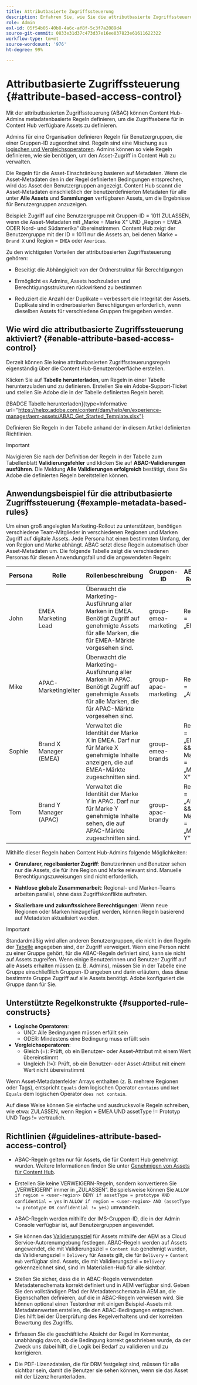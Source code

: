 ```yaml
---
title: Attributbasierte Zugriffssteuerung
description: Erfahren Sie, wie Sie die attributbasierte Zugriffssteuerung aktivieren, um metadatenbasierte Regeln und die Zugriffsebene für in Content Hub verfügbare Assets zu definieren
role: Admin
exl-id: 05f54b05-40b8-4a6c-af8f-5c3f7a2089d4
source-git-commit: 0833e31d37c473d37e16ee037823e61611622322
workflow-type: tm+mt
source-wordcount: '976'
ht-degree: 99%

---
```


# Attributbasierte Zugriffssteuerung {#attribute-based-access-control}

Mit der attributbasierten Zugriffssteuerung (ABAC) können Content Hub-Admins metadatenbasierte Regeln definieren, um die Zugriffsebene für in Content Hub verfügbare Assets zu definieren.

Admins für eine Organisation definieren Regeln für Benutzergruppen, die einer Gruppen-ID zugeordnet sind. Regeln sind eine Mischung aus [logischen und Vergleichsoperatoren](#supported-rule-constructs). Admins können so viele Regeln definieren, wie sie benötigen, um den Asset-Zugriff in Content Hub zu verwalten.

Die Regeln für die Asset-Einschränkung basieren auf Metadaten. Wenn die Asset-Metadaten den in der Regel definierten Bedingungen entsprechen, wird das Asset den Benutzergruppen angezeigt. Content Hub scannt die Asset-Metadaten einschließlich der benutzerdefinierten Metadaten für alle unter **Alle Assets** und **Sammlungen** verfügbaren Assets, um die Ergebnisse für Benutzergruppen anzuzeigen.

Beispiel: Zugriff auf eine Benutzergruppe mit Gruppen-ID = 1011 ZULASSEN, wenn die Asset-Metadaten mit „Marke = Marke X“ UND „Region = EMEA ODER Nord- und Südamerika“ übereinstimmen. Content Hub zeigt der Benutzergruppe mit der ID = 1011 nur die Assets an, bei denen Marke = `Brand X` und Region = `EMEA` oder `Americas`.

Zu den wichtigsten Vorteilen der attributbasierten Zugriffssteuerung gehören:

* Beseitigt die Abhängigkeit von der Ordnerstruktur für Berechtigungen

* Ermöglicht es Admins, Assets hochzuladen und Berechtigungsstrukturen rückwirkend zu bestimmen

* Reduziert die Anzahl der Duplikate – verbessert die Integrität der Assets. Duplikate sind in ordnerbasierten Berechtigungen erforderlich, wenn dieselben Assets für verschiedene Gruppen freigegeben werden.

## Wie wird die attributbasierte Zugriffssteuerung aktiviert? {#enable-attribute-based-access-control}

Derzeit können Sie keine attributbasierten Zugriffssteuerungsregeln eigenständig über die Content Hub-Benutzeroberfläche erstellen.

Klicken Sie auf **Tabelle herunterladen**, um Regeln in einer Tabelle herunterzuladen und zu definieren. Erstellen Sie ein Adobe-Support-Ticket und stellen Sie Adobe die in der Tabelle definierten Regeln bereit.

[!BADGE Tabelle herunterladen]{type=Informative url="https://helpx.adobe.com/content/dam/help/en/experience-manager/aem-assets/ABAC_Get_Started_Template.xlsx"}


Definieren Sie Regeln in der Tabelle anhand der in diesem Artikel definierten Richtlinien.

>[!IMPORTANT]
>
> Navigieren Sie nach der Definition der Regeln in der Tabelle zum Tabellenblatt **Validierungsfehler** und klicken Sie auf **ABAC-Validierungen ausführen**. Die Meldung **Alle Validierungen erfolgreich** bestätigt, dass Sie Adobe die definierten Regeln bereitstellen können.

## Anwendungsbeispiel für die attributbasierte Zugriffssteuerung {#example-metadata-based-rules}

Um einen groß angelegten Marketing-Rollout zu unterstützen, benötigen verschiedene Team-Mitglieder in verschiedenen Regionen und Marken Zugriff auf digitale Assets. Jede Persona hat einen bestimmten Umfang, der von Region und Marke abhängt. ABAC setzt diese Regeln automatisch über Asset-Metadaten um. Die folgende Tabelle zeigt die verschiedenen Personas für diesen Anwendungsfall und die angewendeten Regeln:

| Persona | Rolle | Rollenbeschreibung | Gruppen-ID | ABAC-Regel |
|---------------------|----------------|-----------------|------------|------------|
| John | EMEA Marketing Lead | Überwacht die Marketing-Ausführung aller Marken in EMEA. Benötigt Zugriff auf genehmigte Assets für alle Marken, die für EMEA-Märkte vorgesehen sind. | group-emea-marketing | Region = „EMEA“ |
| Mike | APAC-Marketingleiter | Überwacht die Marketing-Ausführung aller Marken in APAC. Benötigt Zugriff auf genehmigte Assets für alle Marken, die für APAC-Märkte vorgesehen sind. | group-apac-marketing | Region = „APAC“ |
| Sophie | Brand X Manager (EMEA) | Verwaltet die Identität der Marke X in EMEA. Darf nur für Marke X genehmigte Inhalte anzeigen, die auf EMEA-Märkte zugeschnitten sind. | group-emea-brands | Region = „EMEA“ &amp;&amp; Marke = „Marke X“ |
| Tom | Brand Y Manager (APAC) | Verwaltet die Identität der Marke Y in APAC. Darf nur für Marke Y genehmigte Inhalte sehen, die auf APAC-Märkte zugeschnitten sind. | group-apac-brandy | Region = „APAC“ &amp;&amp; Marke = „Marke Y“ |

Mithilfe dieser Regeln haben Content Hub-Admins folgende Möglichkeiten:

* **Granularer, regelbasierter Zugriff**: Benutzerinnen und Benutzer sehen nur die Assets, die für ihre Region und Marke relevant sind. Manuelle Berechtigungszuweisungen sind nicht erforderlich.

* **Nahtlose globale Zusammenarbeit**: Regional- und Marken-Teams arbeiten parallel, ohne dass Zugriffskonflikte auftreten.

* **Skalierbare und zukunftssichere Berechtigungen**: Wenn neue Regionen oder Marken hinzugefügt werden, können Regeln basierend auf Metadaten aktualisiert werden.

>[!IMPORTANT]
>
> Standardmäßig wird allen anderen Benutzergruppen, die nicht in den Regeln der [Tabelle](#enable-attribute-based-access-control) angegeben sind, der Zugriff verweigert. Wenn eine Person nicht zu einer Gruppe gehört, für die ABAC-Regeln definiert sind, kann sie nicht auf Assets zugreifen. Wenn einige Benutzerinnen und Benutzer Zugriff auf alle Assets erhalten müssen (z. B. Admins), müssen Sie in der Tabelle eine Gruppe einschließlich Gruppen-ID angeben und darin erläutern, dass diese bestimmte Gruppe Zugriff auf alle Assets benötigt. Adobe konfiguriert die Gruppe dann für Sie.


## Unterstützte Regelkonstrukte {#supported-rule-constructs}

* **Logische Operatoren**:
   * UND: Alle Bedingungen müssen erfüllt sein
   * ODER: Mindestens eine Bedingung muss erfüllt sein
* **Vergleichsoperatoren**:
   * Gleich (=): Prüft, ob ein Benutzer- oder Asset-Attribut mit einem Wert übereinstimmt
   * Ungleich (!=): Prüft, ob ein Benutzer- oder Asset-Attribut mit einem Wert nicht übereinstimmt

Wenn Asset-Metadatenfelder Arrays enthalten (z. B. mehrere Regionen oder Tags), entspricht `Equals` dem logischen Operator `contains` und `Not Equals` dem logischen Operator `does not contain`.

Auf diese Weise können Sie einfache und ausdrucksvolle Regeln schreiben, wie etwa: ZULASSEN, wenn Region = EMEA UND assetType != Prototyp UND Tags != vertraulich.

## Richtlinien {#guidelines-attribute-based-access-control}

* ABAC-Regeln gelten nur für Assets, die für Content Hub genehmigt wurden. Weitere Informationen finden Sie unter [Genehmigen von Assets für Content Hub](/help/assets/approve-assets-content-hub.md).

* Erstellen Sie keine VERWEIGERN-Regeln, sondern konvertieren Sie „VERWEIGERN“ immer in „ZULASSEN“. Beispielsweise können Sie `ALLOW if region = <user-region> DENY if assetType = prototype AND confidential = yes` in `ALLOW if region = <user-region> AND (assetType != prototype OR confidential != yes)` umwandeln.

* ABAC-Regeln werden mithilfe der IMS-Gruppen-ID, die in der Admin Console verfügbar ist, auf Benutzergruppen angewendet.


* Sie können das [Validierungsziel](/help/assets/approve-assets-content-hub.md#set-approval-target) für Assets mithilfe der AEM as a Cloud Service-Autorenumgebung festlegen. ABAC-Regeln werden auf Assets angewendet, die mit Validierungsziel = `Content Hub` genehmigt wurden, da Validierungsziel = `Delivery` für Assets gilt, die für `Delivery` + `Content Hub` verfügbar sind. Assets, die mit Validierungsziel = `Delivery` gekennzeichnet sind, sind im Materialien-Hub für alle sichtbar.

* Stellen Sie sicher, dass die in ABAC-Regeln verwendeten Metadatenschemata korrekt definiert und in AEM verfügbar sind. Geben Sie den vollständigen Pfad der Metadatenschemata in AEM an, die Eigenschaften definieren, auf die in ABAC-Regeln verwiesen wird. Sie können optional einen Testordner mit einigen Beispiel-Assets mit Metadatenwerten erstellen, die den ABAC-Bedingungen entsprechen. Dies hilft bei der Überprüfung des Regelverhaltens und der korrekten Bewertung des Zugriffs.

* Erfassen Sie die geschäftliche Absicht der Regel im Kommentar, unabhängig davon, ob die Bedingung korrekt geschrieben wurde, da der Zweck uns dabei hilft, die Logik bei Bedarf zu validieren und zu korrigieren.

* Die PDF-Lizenzdateien, die für DRM festgelegt sind, müssen für alle sichtbar sein, damit die Benutzer sie sehen können, wenn sie das Asset mit der Lizenz herunterladen.
